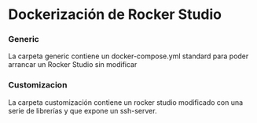 # Dockerización de Rocker Studio

### Generic

La carpeta generic contiene un docker-compose.yml standard para poder arrancar un Rocker Studio sin modificar

### Customizacion

La carpeta customización contiene un rocker studio modificado con una serie de librerías y que expone un ssh-server.


